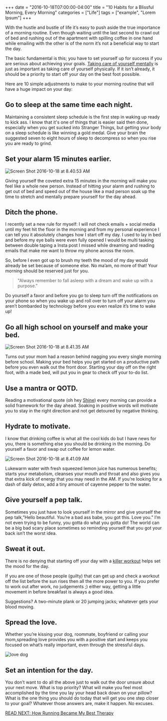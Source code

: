 +++
  date = "2016-10-18T07:00:00-04:00"
  title = "10 Habits for a Blissful Morning, Every Morning"
  categories = ["Life"]
  tags = ["example", "Lorem Ipsum"]
+++



<span class="dropcap">W</span>ith the hustle and bustle of life it’s easy to push aside the true importance of a morning routine. Even though waiting until the last second to crawl out of bed and rushing out of the apartment with spilling coffee in one hand while emailing with the other is of the norm it’s not a beneficial way to start the day. 

The basic fundamental is this; you have to set yourself up for success if you are serious about achieving your goals. [Taking care of yourself mentally](http://advice.shinetext.com/articles/10-ways-to-bounce-back-from-burnout/) is just as important as taking care of yourself physically. If it isn’t already, it should be a priority to start off your day on the best foot possible.

Here are 10 simple adjustments to make to your morning routine that will have a huge impact on your day:

## Go to sleep at the same time each night. 
Maintaining a consistent sleep schedule is the first step in waking up ready to kick ass. I know that it's one of things that is easier said then done, especially when you get sucked into Stranger Things, but getting your body on a sleep schedule is like winning a gold medal. Give your brain the suggested seven to eight hours of sleep to decompress so when you rise you are ready to grind.

## Set your alarm 15 minutes earlier.

![Screen Shot 2016-10-18 at 8.40.53 AM](//images.contentful.com/awpxl2koull4/3hFwZk8IooSgGiaosUaOSo/a88a999d59a8da4c456490fee5d9658b/Screen_Shot_2016-10-18_at_8.40.53_AM.png)



Giving yourself the coveted extra 15 minutes in the morning will make you feel like a whole new person. Instead of hitting your alarm and rushing to get out of bed and speed out of the house like a mad person soak up the time to stretch and mentally prepare yourself for the day ahead.

## Ditch the phone. 
I recently set a new rule for myself: I will not check emails + social media until my feet hit the floor in the morning and from my personal experience I can tell you it absolutely changes how I start off my day. I used to lay in bed and before my eye balls were even fully opened I would be multi tasking between double taping a Insta post I missed while dreaming and reading emails that make me want to throw my phone across the room. 

So, before I even got up to brush my teeth the mood of my day would already be set because of someone else. No ma’am, no more of that!  Your morning should be reserved just for you. 

> "Always remember to fall asleep with a dream and wake up with a purpose."

Do yourself a favor and before you go to sleep turn off the notifications on your phone so when you wake up and roll over to turn off your alarm you aren’t bombarded by technology before you even realize it’s time to wake up!

## Go all high school on yourself and make your bed.

![Screen Shot 2016-10-18 at 8.41.35 AM](//images.contentful.com/awpxl2koull4/6wa7tYPZeMsAyyyaUYoMoS/d35536f4f0fe02355e34654b58ab50a6/Screen_Shot_2016-10-18_at_8.41.35_AM.png)

Turns out your mom had a reason behind nagging you every single morning before school. Making your bed helps you get started on a productive path before you even walk out the front door. Starting your day off on the right foot, with a made bed, will put you in gear to check off your to-do list.

## Use a mantra or QOTD.
Reading a motivational quote (oh hey [Shine](https://www.shinetext.com)) every morning can provide a solid framework for the day ahead. Soaking in positive words will motivate you to stay in the right direction and not get detoured by negative thinking.

## Hydrate to motivate.
I know that drinking coffee is what all the cool kids do but I have news for you, there is something else you should be drinking in the morning. Do yourself a favor and swap out coffee for lemon water. 

![Screen Shot 2016-10-18 at 8.41.09 AM](//images.contentful.com/awpxl2koull4/41S2OzCEhy2cok4sqK82Gk/b0c409ccf35ac28fd96bd211bd213a15/Screen_Shot_2016-10-18_at_8.41.09_AM.png)

Lukewarm water with fresh squeezed lemon juice has numerous benefits; starts your metabolism, cleanses your mouth and throat and also gives you that extra kick of energy that you may need in the AM. If you’re looking for a dash of daily detox, add a tiny amount of cayenne pepper to the water.

## Give yourself a pep talk.
Sometimes you just have to look yourself in the mirror and give yourself the pep talk,”Hello beautiful. You’re a bad ass babe, you got this. Love you.” I’m not even trying to be funny, you gotta do what you gotta do! The world can be a big bad scary place sometimes so reminding yourself that you got your back isn’t the worst idea.

## Sweat it out.

There is no denying that starting off your day with a [killer workout](http://advice.shinetext.com/articles/my-boss-the-bully-7-steps-for-dealing-with-a-demanding-higher-up/) helps set the mood for the day. 

If you are one of those people (guilty) that can get up and check a workout off the list before the sun rises then all the more power to you. If you prefer to work out after work, no judgements ;) either way, getting a little movement in before breakfast is always a good idea. 

Suggestions? A two-minute plank or 20 jumping jacks; whatever gets your blood moving.

## Spread the love.
Whether you’re kissing your dog, roommate, boyfriend or calling your mom,spreading love provides you with a positive start and keeps you focused on what’s really important, even through the stressful days.

![love dog](//images.contentful.com/awpxl2koull4/34KsI6HsHeCmWSwiKwUYCK/07716ac5ec9bc5af991498dab45c13e7/Screen_Shot_2016-10-18_at_8.56.44_AM.png)


## Set an intention for the day.

You don’t want to do all the above just to walk out the door unsure about your next move. What is top priority? What will make you feel most accomplished by the time you lay your head back down on your pillow? What is the one thing you should do today that will get you one step closer to your goal? Whatever those answers are, make it happen. No excuses.

[READ NEXT: How Running Became My Best Therapy
](http://advice.shinetext.com/articles/how-running-became-my-best-therapy/)

<div class="pubexchange_module" id="pubexchange_below_content" data-pubexchange-module-id="2323"></div>

<script>(function(w, d, s, id) {
  w.PUBX=w.PUBX || {pub: "shine_text", discover: false, lazy: true};
  var js, pjs = d.getElementsByTagName(s)[0];
  if (d.getElementById(id)) return;
  js = d.createElement(s); js.id = id; js.async = true;
  js.src = "//main.pubexchange.com/loader.min.js";
  pjs.parentNode.insertBefore(js, pjs);
}(window, document, "script", "pubexchange-jssdk"));</script>
